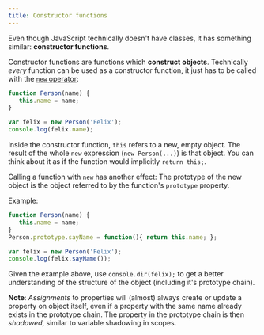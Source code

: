 ```yaml
---
title: Constructor functions
---
```

Even though JavaScript technically doesn't have classes, it has something
similar: **constructor functions**.

Constructor functions are functions which **construct objects**. Technically
*every* function can be used as a constructor function, it just has to be 
called with the [`new` operator][new]:

```javascript
function Person(name) {
   this.name = name;
}

var felix = new Person('Felix');
console.log(felix.name);
```

Inside the constructor function, `this` refers to a new, empty object. The
result of the whole `new` expression (`new Person(...)`) is that object. You can
think about it as if the function would implicitly `return this;`.

Calling a function with `new` has another effect: The prototype of the new object
is the object referred to by the function's `prototype` property.

Example:

```javascript
function Person(name) {
   this.name = name;
}
Person.prototype.sayName = function(){ return this.name; };

var felix = new Person('Felix');
console.log(felix.sayName());
```

Given the example above, use `console.dir(felix);` to get a better understanding
of the structure of the object (including it's prototype chain).

<div class="callout primary">

**Note**: *Assignments* to properties will (almost) always
create or update a property on object itself, even if a property with the same
name already exists in the prototype chain. The property in the prototype
chain is then *shadowed*, similar to variable shadowing in scopes.

</div>

[new]: https://developer.mozilla.org/en-US/docs/Web/JavaScript/Reference/Operators/new

